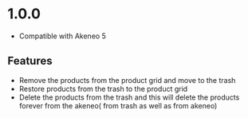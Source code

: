 
# 1.0.0
- Compatible with Akeneo 5
## Features

- Remove the products from the product grid and move to the trash
- Restore products from the trash to the product grid
- Delete the products from the trash and this will delete the products forever from the akeneo( from trash as well as from akeneo)